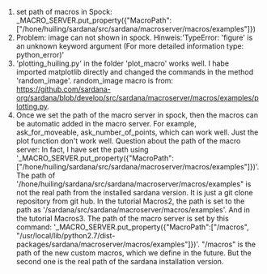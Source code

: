 1. set path of macros in Spock: _MACRO_SERVER.put_property({"MacroPath":["/hone/huiling/sardana/src/sardana/macroserver/macros/examples"]})
2. Problem: image can not shown in spock. Hinweis:'TypeError: 'figure' is an unknown keyword argument
(For more detailed information type: python_error)'
3. 'plotting_huiling.py' in the folder 'plot_macro' works well. I habe imported matplotlib directly and changed the commands in the method 'random_image'. random_image macro is from: https://github.com/sardana-org/sardana/blob/develop/src/sardana/macroserver/macros/examples/plotting.py.
4. Once we set the path of the macro server in spock, then the macros can be automatic added in the macro server. For example, ask_for_moveable, ask_number_of_points, which can work well. Just the plot function don't work well. 
Question about the path of the macro server:
In fact, I have set the path using  '_MACRO_SERVER.put_property({"MacroPath":["/hone/huiling/sardana/src/sardana/macroserver/macros/examples"]})'. The path of '/hone/huiling/sardana/src/sardana/macroserver/macros/examples" is not the real path from the installed sardana version. It is just a git clone repository from git hub. In the tutorial Macros2, the path is set to the path as '/sardana/src/sardana/macroserver/macros/examples'. And in the tutorial Macros3. The path of the macro server is set by this command: '_MACRO_SERVER.put_property({"MacroPath":["/macros", "/usr/local/lib/python2.7/dist-packages/sardana/macroserver/macros/examples"]})'. "/macros" is the path of the new custom macros, which we define in the future. But the second one is the real path of the sardana installation version. 
